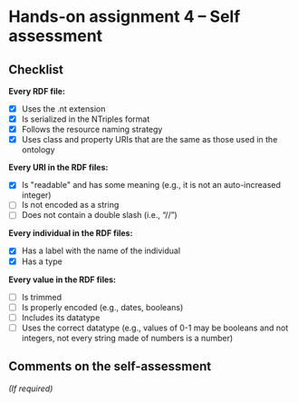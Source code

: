 # Hands-on assignment 4 – Self assessment

## Checklist

**Every RDF file:**

- [X] Uses the .nt extension
- [X] Is serialized in the NTriples format
- [X] Follows the resource naming strategy
- [X] Uses class and property URIs that are the same as those used in the ontology

**Every URI in the RDF files:**

- [X] Is "readable" and has some meaning (e.g., it is not an auto-increased integer) 
- [ ] Is not encoded as a string
- [ ] Does not contain a double slash (i.e., “//”)

**Every individual in the RDF files:**

- [X] Has a label with the name of the individual
- [X] Has a type

**Every value in the RDF files:**

- [ ] Is trimmed
- [ ] Is properly encoded (e.g., dates, booleans)
- [ ] Includes its datatype
- [ ] Uses the correct datatype (e.g., values of 0-1 may be booleans and not integers, not every string made of numbers is a number)

## Comments on the self-assessment
_(If required)_
